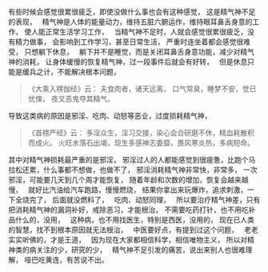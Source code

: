 有些时候会感觉很累很疲乏，即使没做什么事也会有这种感觉，
这是精气神不足的表现，
&nbsp;
精气神是人体的能量动力，维持五脏六腑运作，维持眼耳鼻舌身意的工作，
使人能正常生活学习工作，
&nbsp;
当精气神不足时，人就会感觉很累很疲乏，没有精力做事，
会影响到工作学习，甚至日常生活，
严重时连坐着都会感觉很难受，
只想躺下休息，
&nbsp;
躺下并不是睡觉，而是关闭耳鼻舌身意功能，减少对精气神的消耗，
让身体缓慢的恢复精气神，过一段事件后就会有好转，
&nbsp;
但是休息只能是缓兵之计，不能解决根本问题，

> 《大乘入楞伽经》云： 
> 夫食肉者，诸天远离，
> 口气常臭，睡梦不安，觉已忧悚，
> 夜叉恶鬼夺其精气。

导致这类病的原因是邪淫、吃肉、动怒等恶业，过度损耗精气神，

> 《首楞严经》云： 
> 多淫众生，淫习交接，染心会合研磨不休，精血耗散积而成火。 
> 火旺水落石出竭，现生多感神志委靡，畏风寒炎热，多病短命。

其中对精气神损耗最严重的是邪淫，
邪淫过人的人都能感觉到很疲惫，比跑个马拉松还累，什么事都不想做，也做不了，
邪淫消耗精气神非常快，非常多，
一次邪淫，可能要几天到几个周才能恢复，
随着年龄和次数的增加，恢复会越来越慢，
&nbsp;
就好比汽油给汽车跑路，慢慢燃烧，
结果你拿出来玩爆炸，追求刺激，一下全烧完了，
后面就没燃料了，
&nbsp;
吃肉、动怒同理，
&nbsp;
所以要治疗精气神差，只有把消耗精气神的漏洞补好，戒除恶习，才能根治，
不需要吃药打针，也不用吃补品什么的，没用，
&nbsp;
这种病，也不用找医生，特别是西医，没用的，
现在已人类的智慧，找不到根本原因就无法根治，
&nbsp;
中医要好点，有提到过这个问题，
&nbsp;
老老实实听佛的，才是王道，
&nbsp;
因为现在大家都相信科学，相信唯物主义，
所以对精神类的病关注的少，研究的少，
&nbsp;
精气神不足引发的痛苦，说出来别人也很难理解，
哑巴吃黄连，有苦说不出。

